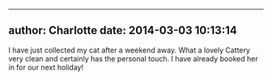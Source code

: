 
---
author: Charlotte
date: 2014-03-03 10:13:14
---
I have just collected my cat after a weekend away. What a lovely Cattery very clean and certainly has the personal touch. I have already booked her in for our next holiday!

